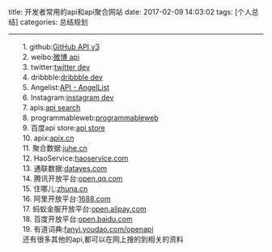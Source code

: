 title: 开发者常用的api和api聚合网站
date: 2017-02-09 14:03:02
tags: [个人总结]
categories: 总结规划

---
　　1. github:[GitHub API v3](https://developer.github.com/v3/)  
　　2. weibo:[微博 api](http://open.weibo.com/wiki/API)  
　　3. twitter:[twitter dev](https://dev.twitter.com/)  
　　4. dribbble:[dribbble dev](http://developer.dribbble.com/)  
　　5. Angelist:[API - AngelList](https://angel.co/api)  
　　6. Instagram:[instagram dev](https://www.instagram.com/developer/)  
　　7. apis:[api search](http://apis.io/)  
　　8. programmableweb:[programmableweb](https://www.programmableweb.com/)  
　　9. 百度api store:[api store](http://apistore.baidu.com/)  
　　10. apix:[apix.cn](https://www.apix.cn/)  
　　11. 聚合数据:[juhe.cn](https://www.juhe.cn/)  
　　12. HaoService:[haoservice.com](http://www.haoservice.com/)  
　　13. 通联数据:[datayes.com](http://www.datayes.com/)  
　　14. 腾讯开放平台:[open.qq.com](http://wiki.open.qq.com/wiki/API%E6%96%87%E6%A1%A3)  
　　15. 住哪儿:[zhuna.cn](http://open.zhuna.cn/)  
　　16. 阿里开放平台:[1688.com](https://open.1688.com/)  
　　17. 蚂蚁金服开放平台:[open.alipay.com](https://open.alipay.com/platform/home.htm)  
　　18. 百度开放平台:[open.baidu.com](http://open.baidu.com/)  
　　19. 有道词典:[fanyi.youdao.com/openapi](http://fanyi.youdao.com/openapi)  
　　还有很多其他的api,都可以在网上搜的到相关的资料

